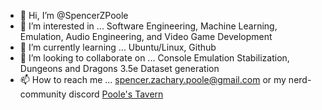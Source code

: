 - 👋 Hi, I’m @SpencerZPoole
- 👀 I’m interested in ... Software Engineering, Machine Learning, Emulation, Audio Engineering, and Video Game Development
- 🌱 I’m currently learning ... Ubuntu/Linux, Github
- 💞️ I’m looking to collaborate on ... Console Emulation Stabilization, Dungeons and Dragons 3.5e Dataset generation
- 📫 How to reach me ... spencer.zachary.poole@gmail.com or my nerd-community discord [Poole's Tavern](https://discord.gg/W5zSjDSb)

<!---
SpencerZPoole/SpencerZPoole is a ✨ special ✨ repository because its `README.md` (this file) appears on your GitHub profile.
You can click the Preview link to take a look at your changes.
--->
